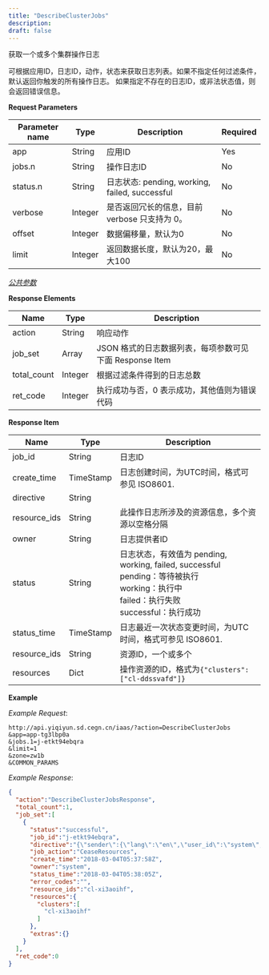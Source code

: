 ```yaml
---
title: "DescribeClusterJobs"
description: 
draft: false
---
```




获取一个或多个集群操作日志

可根据应用ID，日志ID，动作，状态来获取日志列表。如果不指定任何过滤条件，默认返回你触发的所有操作日志。 如果指定不存在的日志ID，或非法状态值，则会返回错误信息。

**Request Parameters**

| Parameter name | Type | Description | Required |
| --- | --- | --- | --- |
| app | String | 应用ID | Yes |
| jobs.n | String | 操作日志ID | No |
| status.n | String | 日志状态: pending, working, failed, successful | No |
|verbose | Integer | 是否返回冗长的信息，目前 verbose 只支持为 0。 | No
|offset | Integer | 数据偏移量，默认为0 | No
|limit | Integer | 返回数据长度，默认为20，最大100 | No　|

[_公共参数_](../../../../parameters/)

**Response Elements**

| Name | Type | Description |
| --- | --- | --- |
| action | String | 响应动作 |
| job_set | Array | JSON 格式的日志数据列表，每项参数可见下面 Response Item
| total_count | Integer | 根据过滤条件得到的日志总数
| ret_code | Integer | 执行成功与否，0 表示成功，其他值则为错误代码

**Response Item**

| Name | Type | Description |
| --- | --- | --- |
| job_id | String | 日志ID |
| create_time | TimeStamp | 日志创建时间，为UTC时间，格式可参见 ISO8601. |
| directive | String |
| resource_ids | String | 此操作日志所涉及的资源信息，多个资源以空格分隔 |
| owner | String | 日志提供者ID |
| status | String | 日志状态，有效值为 pending, working, failed, successful<br>pending：等待被执行<br> working：执行中<br> failed：执行失败<br> successful：执行成功 |
| status_time | TimeStamp | 日志最近一次状态变更时间，为UTC时间，格式可参见 ISO8601. |
| resource_ids | String | 资源ID，一个或多个 |
| resources | Dict | 操作资源的ID，格式为`{"clusters":["cl-ddssvafd"]}` |

**Example**

_Example Request_:

```
http://api.yiqiyun.sd.cegn.cn/iaas/?action=DescribeClusterJobs
&app=app-tg3lbp0a
&jobs.1=j-etkt94ebqra
&limit=1
&zone=zw1b
&COMMON_PARAMS
```

_Example Response_:

```json
{
  "action":"DescribeClusterJobsResponse",
  "total_count":1,
  "job_set":[
    {
      "status":"successful",
      "job_id":"j-etkt94ebqra",
      "directive":"{\"sender\":{\"lang\":\"en\",\"user_id\":\"system\",\"console_id\":\"system\",\"root_user_id\":\"system\",\"role\":\"global_admin\",\"privilege\":10,\"channel\":\"internal\"},\"zone\":\"zw1b\",\"expires\":\"2018-03-04T05:38:58Z\",\"action\":\"CeaseResources\",\"clusters\":[\"cl-xi3aoihf\"],\"resource_ids\":[\"cl-xi3aoihf\"]}",
      "job_action":"CeaseResources",
      "create_time":"2018-03-04T05:37:58Z",
      "owner":"system",
      "status_time":"2018-03-04T05:38:05Z",
      "error_codes":"",
      "resource_ids":"cl-xi3aoihf",
      "resources":{
        "clusters":[
          "cl-xi3aoihf"
        ]
      },
      "extras":{}
    }
  ],
  "ret_code":0
}

```

